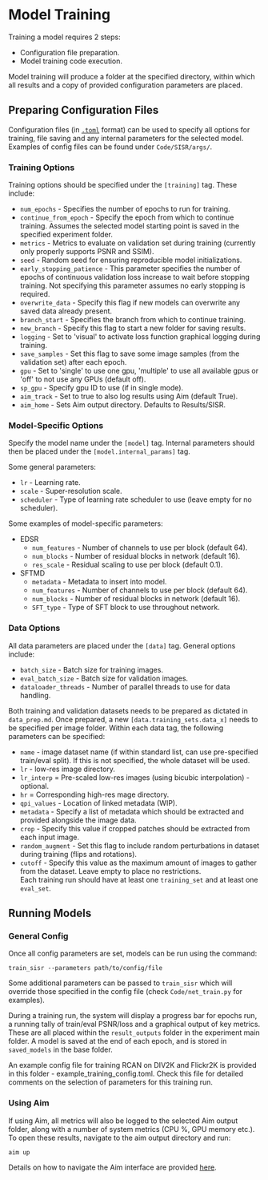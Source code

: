 Model Training
==============
Training a model requires 2 steps:
- Configuration file preparation.
- Model training code execution.

Model training will produce a folder at the specified directory, within which all results and a copy of provided configuration parameters are placed.

Preparing Configuration Files
----------------------------
Configuration files (in [```.toml```](https://github.com/toml-lang/toml) format) can be used to specify all options for training, file saving and any internal parameters for the selected model.  Examples of config files can be found under ```Code/SISR/args/```.

### Training Options

Training options should be specified under the ```[training]``` tag.  These include:
- ```num_epochs``` - Specifies the number of epochs to run for training. 
- ```continue_from_epoch``` - Specify the epoch from which to continue training.  Assumes the selected model starting point is saved in the specified experiment folder.
- ```metrics``` - Metrics to evaluate on validation set during training (currently only properly supports PSNR and SSIM).
- ```seed``` -  Random seed for ensuring reproducible model initializations.
- ```early_stopping_patience``` - This parameter specifies the number of epochs of continuous validation loss increase to wait before stopping training.  Not specifying this parameter assumes no early stopping is required.
- ```overwrite_data``` - Specify this flag if new models can overwrite any saved data already present.
- ```branch_start``` - Specifies the branch from which to continue training.
- ```new_branch``` - Specify this flag to start a new folder for saving results.
- ```logging``` - Set to 'visual' to activate loss function graphical logging during training.
- ```save_samples``` - Set this flag to save some image samples (from the validation set) after each epoch.
- ```gpu``` - Set to 'single' to use one gpu, 'multiple' to use all available gpus or 'off' to not use any GPUs (default off).
- ```sp_gpu``` - Specify gpu ID to use (if in single mode).
- ```aim_track``` - Set to true to also log results using Aim (default True).
- ```aim_home``` -  Sets Aim output directory.  Defaults to Results/SISR.

### Model-Specific Options
Specify the model name under the ```[model]``` tag. Internal parameters should then be placed under the ```[model.internal_params]``` tag. 

Some general parameters:

- ```lr``` - Learning rate.
- ```scale``` - Super-resolution scale.
- ```scheduler``` - Type of learning rate scheduler to use (leave empty for no scheduler).

Some examples of model-specific parameters:
- EDSR
  - ```num_features``` - Number of channels to use per block (default 64).
  - ```num_blocks``` - Number of residual blocks in network (default 16).
  - ```res_scale``` - Residual scaling to use per block (default 0.1).
- SFTMD
  - ```metadata``` - Metadata to insert into model.
  - ```num_features``` - Number of channels to use per block (default 64).
  - ```num_blocks``` - Number of residual blocks in network (default 16).
  - ```SFT_type``` - Type of SFT block to use throughout network.

### Data Options
All data parameters are placed under the ```[data]``` tag.  General options include:

- ```batch_size``` - Batch size for training images.
- ```eval_batch_size``` - Batch size for validation images.
- ```dataloader_threads``` - Number of parallel threads to use for data handling.

Both training and validation datasets needs to be prepared as dictated in ```data_prep.md```.  Once prepared, a new ```[data.training_sets.data_x]``` needs to be specified per image folder.  Within each data tag, the following parameters can be specified:
- ```name``` - image dataset name (if within standard list, can use pre-specified train/eval split).  If this is not specified, the whole dataset will be used.
- ```lr``` - low-res image directory.
- ```lr_interp``` = Pre-scaled low-res images (using bicubic interpolation) - optional.
- ```hr``` = Corresponding high-res mage directory.
- ```qpi_values``` - Location of linked metadata (WIP).
- ```metadata``` - Specify a list of metadata which should be extracted and provided alongside the image data.
- ```crop``` - Specify this value if cropped patches should be extracted from each input image.
- ```random_augment``` - Set this flag to include random perturbations in dataset during training (flips and rotations).
- ```cutoff``` - Specify this value as the maximum amount of images to gather from the dataset.  Leave empty to place no restrictions.  
Each training run should have at least one ```training_set``` and at least one ```eval_set```.

Running Models
--------------

### General Config
Once all config parameters are set, models can be run using the command:

```train_sisr --parameters path/to/config/file``` 

Some additional parameters can be passed to ```train_sisr``` which will override those specified in the config file (check ```Code/net_train.py``` for examples).

During a training run, the system will display a progress bar for epochs run, a running tally of train/eval PSNR/loss and a graphical output of key metrics.  These are all placed within the ```result_outputs``` folder in the experiment main folder.  A model is saved at the end of each epoch, and is stored in ```saved_models``` in the base folder.

An example config file for training RCAN on DIV2K and Flickr2K is provided in this folder - example_training_config.toml.  Check this file for detailed comments on the selection of parameters for this training run.

### Using Aim

If using Aim, all metrics will also be logged to the selected Aim output folder, along with a number of system metrics (CPU %, GPU memory etc.).  To open these results, navigate to the aim output directory and run:

```aim up```

Details on how to navigate the Aim interface are provided [here](https://github.com/aimhubio/aim).
